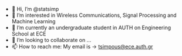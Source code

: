 - 👋 Hi, I’m @statsimp
- 👀 I’m interested in Wireless Communications, Signal Processing and Machine Learning
- 🌱 I’m currently an undergraduate student in AUTH on Engineering School at ECE
- 💞️ I’m looking to collaborate on ...
- 📫 How to reach me: My email is -> tsimpous@ece.auth.gr

<!---
statsimp/statsimp is a ✨ special ✨ repository because its `README.md` (this file) appears on your GitHub profile.
You can click the Preview link to take a look at your changes.
--->
